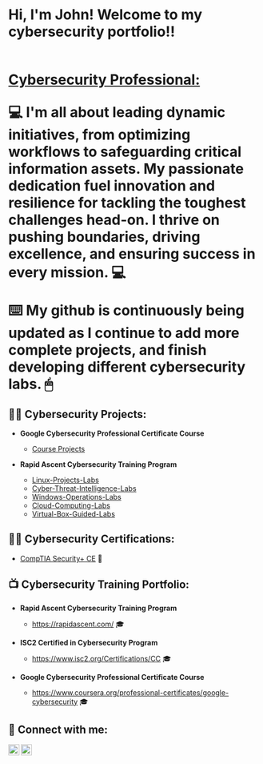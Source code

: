 <h1>Hi, I'm John! Welcome to my cybersecurity portfolio!!
   
  <br/><a href="https://www.linkedin.com/in//john-b-webb4/">Cybersecurity Professional:</a>
    

 💻  I'm all about leading dynamic initiatives, from optimizing workflows to safeguarding critical information assets. My passionate dedication fuel innovation and resilience for tackling the toughest challenges head-on. I thrive on pushing boundaries, driving excellence, and ensuring success in every mission. 💻

⌨️  My github is continuously being updated as I continue to add more complete projects, and finish developing different cybersecurity labs. 🖱
<h2>👨‍💻 Cybersecurity Projects:</h2>

- <b>Google Cybersecurity Professional Certificate Course</b>
  - [Course Projects](https://github.com/jwbizz08/Google-Cybersecurity-Professional-Certificate)
    
- <b>Rapid Ascent Cybersecurity Training Program</b>
  - [Linux-Projects-Labs](https://github.com/jwbizz08/Linux-Projects-Labs)
  - [Cyber-Threat-Intelligence-Labs](https://github.com/jwbizz08/Cyber-Threat-Intelligence-Labs)
  - [Windows-Operations-Labs](https://github.com/jwbizz08/Windows-Operations-Labs)
  - [Cloud-Computing-Labs](https://github.com/jwbizz08/Cloud-Computing-Labs)
  - [Virtual-Box-Guided-Labs](https://github.com/jwbizz08/Virtual-Box-Guided-Labs)
   
 <h2>👨‍💻 Cybersecurity Certifications:</h2>
 
  - [CompTIA Security+ CE](https://github.com/jwbizz08/CompTIA-Security-CE/blob/main/README.md) 📜

<h2>📺 Cybersecurity Training Portfolio:</h2>

- <b>Rapid Ascent Cybersecurity Training Program</b>
  - https://rapidascent.com/ 🎓

- <b>ISC2 Certified in Cybersecurity Program</b>
  - https://www.isc2.org/Certifications/CC 🎓

- <b>Google Cybersecurity Professional Certificate Course</b>
  - https://www.coursera.org/professional-certificates/google-cybersecurity 🎓

<h2> 🤳 Connect with me:</h2>

[<img align="left" alt="johnbwebb4 | Twitter" width="22px" src="https://cdn.jsdelivr.net/npm/simple-icons@v3/icons/twitter.svg" />][twitter]
[<img align="left" alt="john-b-webb4 | LinkedIn" width="22px" src="https://cdn.jsdelivr.net/npm/simple-icons@v3/icons/linkedin.svg" />][linkedin]

[twitter]: https://twitter.com/johnbwebb4/
[linkedin]: https://linkedin.com/in//john-b-webb4/

<!--
Here are some ideas to get you started:

- 🔭 I’m currently working on ...
- 🌱 I’m currently learning ...
- 👯 I’m looking to collaborate on ...
- 🤔 I’m looking for help with ...
- 💬 Ask me about ...
- 📫 How to reach me: ...
- 😄 Pronouns: ...
- ⚡ Fun fact: ...
-->
